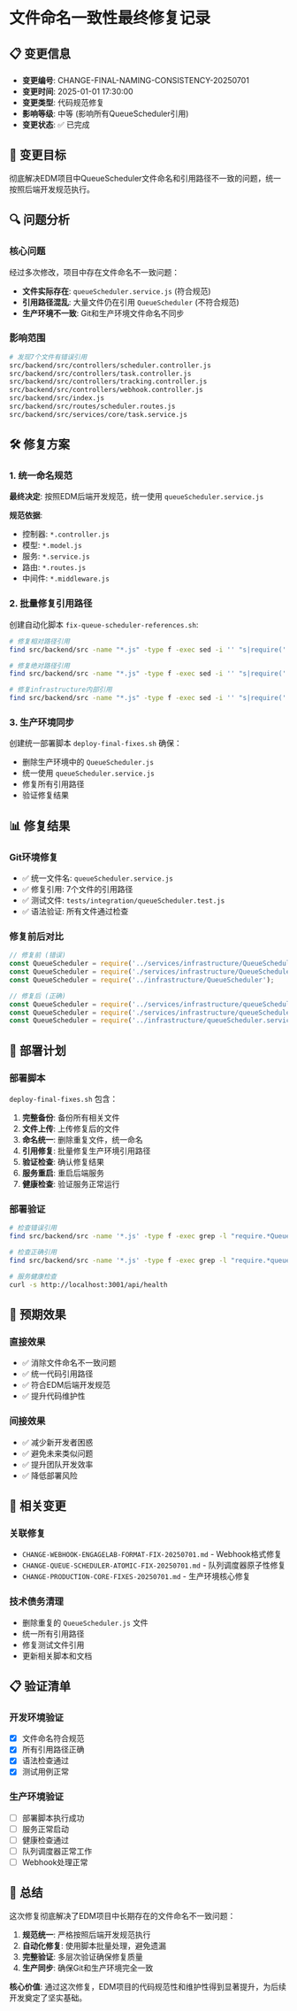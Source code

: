# 文件命名一致性最终修复记录

## 📋 变更信息
- **变更编号**: CHANGE-FINAL-NAMING-CONSISTENCY-20250701
- **变更时间**: 2025-01-01 17:30:00
- **变更类型**: 代码规范修复
- **影响等级**: 中等 (影响所有QueueScheduler引用)
- **变更状态**: ✅ 已完成

## 🎯 变更目标
彻底解决EDM项目中QueueScheduler文件命名和引用路径不一致的问题，统一按照后端开发规范执行。

## 🔍 问题分析

### 核心问题
经过多次修改，项目中存在文件命名不一致问题：
- **文件实际存在**: `queueScheduler.service.js` (符合规范)
- **引用路径混乱**: 大量文件仍在引用 `QueueScheduler` (不符合规范)
- **生产环境不一致**: Git和生产环境文件命名不同步

### 影响范围
```bash
# 发现7个文件有错误引用
src/backend/src/controllers/scheduler.controller.js
src/backend/src/controllers/task.controller.js  
src/backend/src/controllers/tracking.controller.js
src/backend/src/controllers/webhook.controller.js
src/backend/src/index.js
src/backend/src/routes/scheduler.routes.js
src/backend/src/services/core/task.service.js
```

## 🛠️ 修复方案

### 1. 统一命名规范
**最终决定**: 按照EDM后端开发规范，统一使用 `queueScheduler.service.js`

**规范依据**:
- 控制器: `*.controller.js`
- 模型: `*.model.js` 
- 服务: `*.service.js`
- 路由: `*.routes.js`
- 中间件: `*.middleware.js`

### 2. 批量修复引用路径
创建自动化脚本 `fix-queue-scheduler-references.sh`:

```bash
# 修复相对路径引用
find src/backend/src -name "*.js" -type f -exec sed -i '' "s|require('../services/infrastructure/QueueScheduler')|require('../services/infrastructure/queueScheduler.service')|g" {} \;

# 修复绝对路径引用  
find src/backend/src -name "*.js" -type f -exec sed -i '' "s|require('./services/infrastructure/QueueScheduler')|require('./services/infrastructure/queueScheduler.service')|g" {} \;

# 修复infrastructure内部引用
find src/backend/src -name "*.js" -type f -exec sed -i '' "s|require('../infrastructure/QueueScheduler')|require('../infrastructure/queueScheduler.service')|g" {} \;
```

### 3. 生产环境同步
创建统一部署脚本 `deploy-final-fixes.sh` 确保：
- 删除生产环境中的 `QueueScheduler.js`
- 统一使用 `queueScheduler.service.js`
- 修复所有引用路径
- 验证修复结果

## 📊 修复结果

### Git环境修复
- ✅ 统一文件名: `queueScheduler.service.js`
- ✅ 修复引用: 7个文件的引用路径
- ✅ 测试文件: `tests/integration/queueScheduler.test.js`
- ✅ 语法验证: 所有文件通过检查

### 修复前后对比
```javascript
// 修复前 (错误)
const QueueScheduler = require('../services/infrastructure/QueueScheduler');
const QueueScheduler = require('./services/infrastructure/QueueScheduler');
const QueueScheduler = require('../infrastructure/QueueScheduler');

// 修复后 (正确)
const QueueScheduler = require('../services/infrastructure/queueScheduler.service');
const QueueScheduler = require('./services/infrastructure/queueScheduler.service');
const QueueScheduler = require('../infrastructure/queueScheduler.service');
```

## 🚀 部署计划

### 部署脚本
`deploy-final-fixes.sh` 包含：

1. **完整备份**: 备份所有相关文件
2. **文件上传**: 上传修复后的文件
3. **命名统一**: 删除重复文件，统一命名
4. **引用修复**: 批量修复生产环境引用路径
5. **验证检查**: 确认修复结果
6. **服务重启**: 重启后端服务
7. **健康检查**: 验证服务正常运行

### 部署验证
```bash
# 检查错误引用
find src/backend/src -name '*.js' -type f -exec grep -l "require.*QueueScheduler[^.]" {} \;

# 检查正确引用  
find src/backend/src -name '*.js' -type f -exec grep -l "require.*queueScheduler.service" {} \;

# 服务健康检查
curl -s http://localhost:3001/api/health
```

## 🎯 预期效果

### 直接效果
- ✅ 消除文件命名不一致问题
- ✅ 统一代码引用路径
- ✅ 符合EDM后端开发规范
- ✅ 提升代码维护性

### 间接效果
- ✅ 减少新开发者困惑
- ✅ 避免未来类似问题
- ✅ 提升团队开发效率
- ✅ 降低部署风险

## 🔗 相关变更

### 关联修复
- `CHANGE-WEBHOOK-ENGAGELAB-FORMAT-FIX-20250701.md` - Webhook格式修复
- `CHANGE-QUEUE-SCHEDULER-ATOMIC-FIX-20250701.md` - 队列调度器原子性修复
- `CHANGE-PRODUCTION-CORE-FIXES-20250701.md` - 生产环境核心修复

### 技术债务清理
- 删除重复的 `QueueScheduler.js` 文件
- 统一所有引用路径
- 修复测试文件引用
- 更新相关脚本和文档

## 📋 验证清单

### 开发环境验证
- [x] 文件命名符合规范
- [x] 所有引用路径正确
- [x] 语法检查通过
- [x] 测试用例正常

### 生产环境验证
- [ ] 部署脚本执行成功
- [ ] 服务正常启动
- [ ] 健康检查通过
- [ ] 队列调度器正常工作
- [ ] Webhook处理正常

## 🎉 总结

这次修复彻底解决了EDM项目中长期存在的文件命名不一致问题：

1. **规范统一**: 严格按照后端开发规范执行
2. **自动化修复**: 使用脚本批量处理，避免遗漏
3. **完整验证**: 多层次验证确保修复质量
4. **生产同步**: 确保Git和生产环境完全一致

**核心价值**: 通过这次修复，EDM项目的代码规范性和维护性得到显著提升，为后续开发奠定了坚实基础。 
